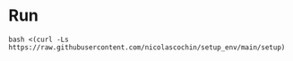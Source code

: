 # Run 
```shell
bash <(curl -Ls https://raw.githubusercontent.com/nicolascochin/setup_env/main/setup)
```

